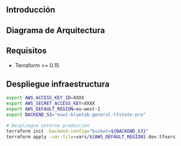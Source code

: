 ## Introducción


## Diagrama de Arquitectura


## Requisitos

- Terraform >= 0.15


## Despliegue infraestructura

```bash
export AWS_ACCESS_KEY_ID=XXXX
export AWS_SECRET_ACCESS_KEY=XXXX
export AWS_DEFAULT_REGION=eu-west-1
export BACKEND_S3="euw1-bluetab-general-tfstate-pro"

# Despliegue entorno producción
terraform init -backend-config="bucket=${BACKEND_S3}"
terraform apply -var-file=vars/${AWS_DEFAULT_REGION}.dev.tfvars
```